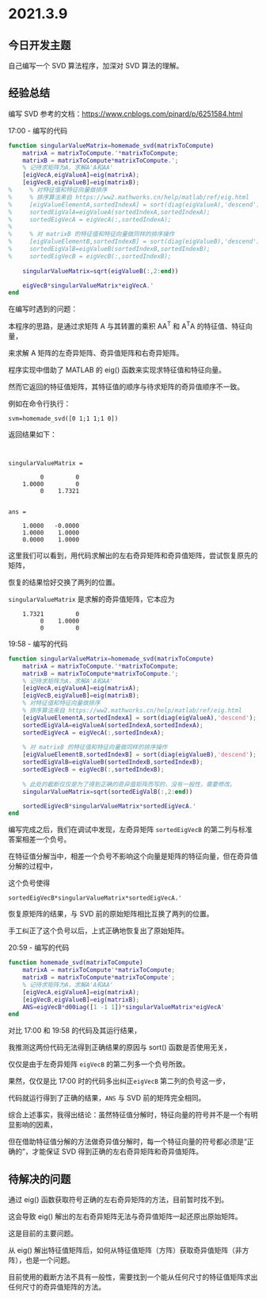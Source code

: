 # 2021.3.9
## 今日开发主题
自己编写一个 SVD 算法程序，加深对 SVD 算法的理解。
## 经验总结
编写 SVD 参考的文档：https://www.cnblogs.com/pinard/p/6251584.html

17:00 - 编写的代码
```matlab
function singularValueMatrix=homemade_svd(matrixToCompute)
    matrixA = matrixToCompute.'*matrixToCompute;
    matrixB = matrixToCompute*matrixToCompute.';
    % 记待求矩阵为A，求解A'A和AA'
    [eigVecA,eigValueA]=eig(matrixA);
    [eigVecB,eigValueB]=eig(matrixB);
%     % 对特征值和特征向量做排序
%     % 排序算法来自 https://ww2.mathworks.cn/help/matlab/ref/eig.html
%     [eigValueElementA,sortedIndexA] = sort(diag(eigValueA),'descend');
%     sortedEigValA=eigValueA(sortedIndexA,sortedIndexA);
%     sortedEigVecA = eigVecA(:,sortedIndexA);
%     
%     % 对 matrixB 的特征值和特征向量做同样的排序操作
%     [eigValueElementB,sortedIndexB] = sort(diag(eigValueB),'descend');
%     sortedEigValB=eigValueB(sortedIndexB,sortedIndexB);
%     sortedEigVecB = eigVecB(:,sortedIndexB);
    
    singularValueMatrix=sqrt(eigValueB(:,2:end))

    eigVecB*singularValueMatrix*eigVecA.'
end
```
在编写时遇到的问题：

本程序的思路，是通过求矩阵 A 与其转置的乘积 AA<sup>T</sup> 和 A<sup>T</sup>A 的特征值、特征向量，

来求解 A 矩阵的左奇异矩阵、奇异值矩阵和右奇异矩阵。

程序实现中借助了 MATLAB 的 eig() 函数来实现求特征值和特征向量。

然而它返回的特征值矩阵，其特征值的顺序与待求矩阵的奇异值顺序不一致。

例如在命令行执行：
```
svm=homemade_svd([0 1;1 1;1 0])
```
返回结果如下：
```


singularValueMatrix =

         0         0
    1.0000         0
         0    1.7321


ans =

    1.0000   -0.0000
    1.0000    1.0000
    0.0000    1.0000
```
这里我们可以看到，用代码求解出的左右奇异矩阵和奇异值矩阵，尝试恢复原先的矩阵，

恢复的结果恰好交换了两列的位置。

`singularValueMatrix` 是求解的奇异值矩阵，它本应为
```
    1.7321         0
         0    1.0000
         0         0
```
19:58 - 编写的代码
```matlab
function singularValueMatrix=homemade_svd(matrixToCompute)
    matrixA = matrixToCompute.'*matrixToCompute;
    matrixB = matrixToCompute*matrixToCompute.';
    % 记待求矩阵为A，求解A'A和AA'
    [eigVecA,eigValueA]=eig(matrixA);
    [eigVecB,eigValueB]=eig(matrixB);
    % 对特征值和特征向量做排序
    % 排序算法来自 https://ww2.mathworks.cn/help/matlab/ref/eig.html
    [eigValueElementA,sortedIndexA] = sort(diag(eigValueA),'descend');
    sortedEigValA=eigValueA(sortedIndexA,sortedIndexA);
    sortedEigVecA = eigVecA(:,sortedIndexA);
    
    % 对 matrixB 的特征值和特征向量做同样的排序操作
    [eigValueElementB,sortedIndexB] = sort(diag(eigValueB),'descend');
    sortedEigValB=eigValueB(sortedIndexB,sortedIndexB);
    sortedEigVecB = eigVecB(:,sortedIndexB);
    
    % 此处的截断仅仅是为了得到正确的奇异值矩阵而写的，没有一般性，需要修改。
    singularValueMatrix=sqrt(sortedEigValB(:,2:end))

    sortedEigVecB*singularValueMatrix*sortedEigVecA.'
end
```
编写完成之后，我们在调试中发现，左奇异矩阵 `sortedEigVecB` 的第二列与标准答案相差一个负号。

在特征值分解当中，相差一个负号不影响这个向量是矩阵的特征向量，但在奇异值分解的过程中，

这个负号使得
```
sortedEigVecB*singularValueMatrix*sortedEigVecA.'
```
恢复原矩阵的结果，与 SVD 前的原始矩阵相比互换了两列的位置。

手工纠正了这个负号以后，上式正确地恢复出了原始矩阵。

20:59 - 编写的代码
```matlab
function homemade_svd(matrixToCompute)
    matrixA = matrixToCompute'*matrixToCompute;
    matrixB = matrixToCompute*matrixToCompute';
    % 记待求矩阵为A，求解A'A和AA'
    [eigVecA,eigValueA]=eig(matrixA);
    [eigVecB,eigValueB]=eig(matrixB);
    ANS=eigVecB*d00iag([1 -1 1])*singularValueMatrix*eigVecA'
end 
```
对比 17:00 和 19:58 的代码及其运行结果，

我推测这两份代码无法得到正确结果的原因与 sort() 函数是否使用无关，

仅仅是由于左奇异矩阵 `eigVecB` 的第二列多一个负号所致。

果然，仅仅是比 17:00 时的代码多出纠正`eigVecB` 第二列的负号这一步，

代码就运行得到了正确的结果，`ANS` 与 SVD 前的矩阵完全相同。

综合上述事实，我得出结论：虽然特征值分解时，特征向量的符号并不是一个有明显影响的因素，

但在借助特征值分解的方法做奇异值分解时，每一个特征向量的符号都必须是“正确的”，才能保证 SVD 得到正确的左右奇异矩阵和奇异值矩阵。

## 待解决的问题
通过 eig() 函数获取符号正确的左右奇异矩阵的方法，目前暂时找不到。

这会导致 eig() 解出的左右奇异矩阵无法与奇异值矩阵一起还原出原始矩阵。

这是目前的主要问题。

从 eig() 解出特征值矩阵后，如何从特征值矩阵（方阵）获取奇异值矩阵（非方阵），也是一个问题。

目前使用的截断方法不具有一般性，需要找到一个能从任何尺寸的特征值矩阵求出任何尺寸的奇异值矩阵的方法。
